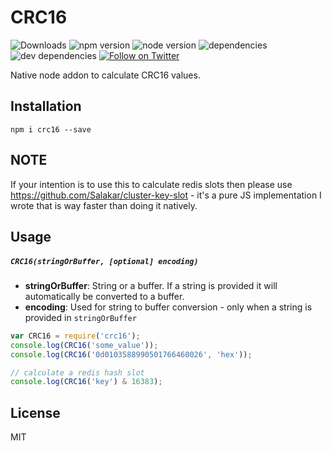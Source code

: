 # CRC16 

![Downloads](https://img.shields.io/npm/dt/crc16.svg)
![npm version](https://img.shields.io/npm/v/crc16.svg)
![node version](https://img.shields.io/node/v/crc16.svg)
![dependencies](https://img.shields.io/david/salakar/crc16.svg)
![dev dependencies](https://img.shields.io/david/dev/salakar/crc16.svg)
<a href="https://twitter.com/mikediarmid"><img src="https://img.shields.io/twitter/follow/mikediarmid.svg?style=social&label=Follow" alt="Follow on Twitter"></a>

Native node addon to calculate CRC16 values.

## Installation

```
npm i crc16 --save
```

## NOTE
If your intention is to use this to calculate redis slots then please use https://github.com/Salakar/cluster-key-slot - it's a pure JS implementation I wrote that is way faster than doing it natively.

## Usage

##### `CRC16(stringOrBuffer, [optional] encoding)`

 - **stringOrBuffer**: String or a buffer. If a string is provided it will automatically be converted to a buffer.
 - **encoding**: Used for string to buffer conversion - only when a string is provided in `stringOrBuffer`

```javascript
var CRC16 = require('crc16');
console.log(CRC16('some_value'));
console.log(CRC16('0d0103588990501766460026', 'hex'));

// calculate a redis hash slot
console.log(CRC16('key') & 16383);
```

## License
MIT
